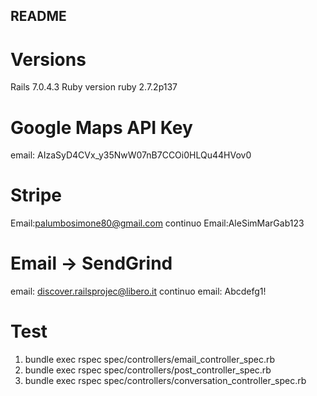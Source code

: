 ## README

# Versions

Rails 7.0.4.3
Ruby version ruby 2.7.2p137

# Google Maps API Key

email: AIzaSyD4CVx_y35NwW07nB7CCOi0HLQu44HVov0

# Stripe

Email:palumbosimone80@gmail.com
continuo Email:AleSimMarGab123


# Email -> SendGrind

email: discover.railsprojec@libero.it
continuo email: Abcdefg1!

# Test

1. bundle exec rspec spec/controllers/email_controller_spec.rb
2. bundle exec rspec spec/controllers/post_controller_spec.rb
3. bundle exec rspec spec/controllers/conversation_controller_spec.rb
